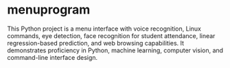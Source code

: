# menuprogram
This Python project is a menu interface with voice recognition, Linux commands, eye detection, face recognition for student attendance, linear regression-based prediction, and web browsing capabilities. It demonstrates proficiency in Python, machine learning, computer vision, and command-line interface design. 

